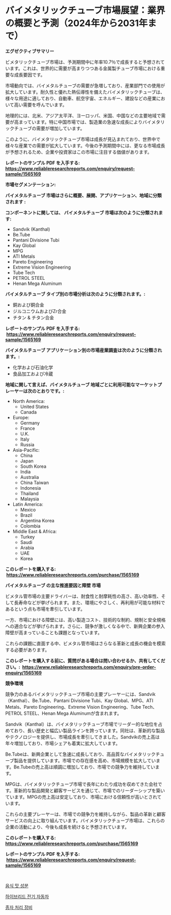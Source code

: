 <p><h1>バイメタリックチューブ市場展望：業界の概要と予測（2024年から2031年まで）</h1></p><p><strong>エグゼクティブサマリー</strong></p>
<p><p>ビメタリックチューブ市場は、予測期間中に年率10.7％で成長すると予想されています。これは、世界的に需要が高まりつつある金属製チューブ市場における重要な成長要因です。</p><p>市場動向では、バイメタルチューブの需要が急増しており、産業部門での使用が拡大しています。耐久性と優れた熱伝導性を備えたバイメタリックチューブは、様々な用途に適しており、自動車、航空宇宙、エネルギー、建設などの産業において高い需要を呼んでいます。</p><p>地理的には、北米、アジア太平洋、ヨーロッパ、米国、中国などの主要地域で需要が高まっています。特に中国市場では、製造業の急速な成長によりバイメタリックチューブの需要が増加しています。</p><p>このように、バイメタリックチューブ市場は成長が見込まれており、世界中で様々な産業での需要が拡大しています。今後の予測期間中には、更なる市場成長が予想されるため、企業や投資家はこの市場に注目する価値があります。</p></p>
<p><strong>レポートのサンプル PDF を入手する: <a href="https://www.reliableresearchreports.com/enquiry/request-sample/1565169">https://www.reliableresearchreports.com/enquiry/request-sample/1565169</a></strong></p>
<p><strong>市場セグメンテーション:</strong></p>
<p><strong> バイメタルチューブ 市場はさらに概要、展開、アプリケーション、地域に分類されます :</strong></p>
<p><strong>コンポーネントに関しては、 バイメタルチューブ 市場は次のように分類されます: &nbsp;</strong></p>
<p><ul><li>Sandvik (Kanthal)</li><li>Be.Tube</li><li>Pantani Divisione Tubi</li><li>Kay Global</li><li>MPG</li><li>ATI Metals</li><li>Pareto Engineering</li><li>Extreme Vision Engineering</li><li>Tube Tech</li><li>PETROL STEEL</li><li>Henan Mega Aluminum</li></ul></p>
<p><strong> バイメタルチューブ タイプ別の市場分析は次のように分類されます。:</strong></p>
<p><ul><li>銅および銅合金</li><li>ジルコニウムおよびZr合金</li><li>チタン & チタン合金</li></ul></p>
<p><strong>レポートのサンプル PDF を入手する: &nbsp;<a href="https://www.reliableresearchreports.com/enquiry/request-sample/1565169">https://www.reliableresearchreports.com/enquiry/request-sample/1565169</a></strong></p>
<p><strong> バイメタルチューブ アプリケーション別の市場産業調査は次のように分類されます。:</strong></p>
<p><ul><li>化学および石油化学</li><li>食品加工および冷蔵</li></ul></p>
<p><strong>地域に関して言えば、バイメタルチューブ 地域ごとに利用可能なマーケットプレーヤーは次のとおりです。:</strong></p>
<p><ul>
    <li>
        North America:
        <ul>
            <li>United States</li>
            <li>Canada</li>
        </ul>
    </li>
    <li>
        Europe:
        <ul>
            <li>Germany</li>
            <li>France</li>
            <li>U.K.</li>
            <li>Italy</li>
            <li>Russia</li>
        </ul>
    </li>
    <li>
        Asia-Pacific:
        <ul>
            <li>China</li>
            <li>Japan</li>
            <li>South Korea</li>
            <li>India</li>
            <li>Australia</li>
            <li>China Taiwan</li>
            <li>Indonesia</li>
            <li>Thailand</li>
            <li>Malaysia</li>
        </ul>
    </li>
    <li>
        Latin America:
        <ul>
            <li>Mexico</li>
            <li>Brazil</li>
            <li>Argentina Korea</li>
            <li>Colombia</li>
        </ul>
    </li>
    <li>
        Middle East & Africa:
        <ul>
            <li>Turkey</li>
            <li>Saudi</li>
            <li>Arabia</li>
            <li>UAE</li>
            <li>Korea</li>
        </ul>
    </li>
    </ul></p>
<p><strong>このレポートを購入する: &nbsp;<a href="https://www.reliableresearchreports.com/purchase/1565169">https://www.reliableresearchreports.com/purchase/1565169</a></strong></p>
<p><strong>バイメタルチューブ の主な推進要因と障壁 市場</strong></p>
<p><p>ビメタル管市場の主要ドライバーは、耐食性と耐摩耗性の高さ、高い効率性、そして長寿命などが挙げられます。また、環境にやさしく、再利用が可能な材料であるという点も市場を牽引しています。</p><p>一方、市場における障壁には、高い製造コスト、技術的な制約、規制と安全規格への適合などが挙げられます。さらに、競争が激しくなる中で、新興企業の参入障壁が高まっていることも課題となっています。</p><p>これらの課題に直面する中、ビメタル管市場はさらなる革新と成長の機会を模索する必要があります。</p></p>
<p><strong>このレポートを購入する前に、質問がある場合は問い合わせるか、共有してください。:&nbsp; <a href="https://www.reliableresearchreports.com/enquiry/pre-order-enquiry/1565169">https://www.reliableresearchreports.com/enquiry/pre-order-enquiry/1565169</a></strong></p>
<p><strong>競争環境</strong></p>
<p><p>競争力のあるバイメタリックチューブ市場の主要プレーヤーには、Sandvik（Kanthal）、Be.Tube、Pantani Divisione Tubi、Kay Global、MPG、ATI Metals、Pareto Engineering、Extreme Vision Engineering、Tube Tech、PETROL STEEL、Henan Mega Aluminumが含まれます。</p><p>Sandvik（Kanthal）は、バイメタリックチューブ市場でリーダー的な地位を占めており、長い歴史と幅広い製品ラインを誇っています。同社は、革新的な製品やテクノロジーを提供し、市場成長を牽引してきました。Sandvikの売上高は年々増加しており、市場シェアも着実に拡大しています。</p><p>Be.Tubeは、新興企業として急速に成長しており、高品質なバイメタリックチューブ製品を提供しています。市場での存在感を高め、市場規模を拡大しています。Be.Tubeの売上高は順調に増加しており、市場での競争力を維持しています。</p><p>MPGは、バイメタリックチューブ市場で長年にわたり成功を収めてきた会社です。革新的な製品開発と顧客サービスを通じて、市場でのリーダーシップを築いています。MPGの売上高は安定しており、市場における信頼性が高いとされています。</p><p>これらの主要プレーヤーは、市場での競争力を維持しながら、製品の革新と顧客サービスの向上に取り組んでいます。バイメタリックチューブ市場は、これらの企業の活動により、今後も成長を続けると予想されています。</p></p>
<p><strong>このレポートを購入する: &nbsp; <a href="https://www.reliableresearchreports.com/purchase/1565169">https://www.reliableresearchreports.com/purchase/1565169</a></strong></p>
<p><strong>レポートのサンプル PDF を入手する: &nbsp;<a href="https://www.reliableresearchreports.com/enquiry/request-sample/1565169">https://www.reliableresearchreports.com/enquiry/request-sample/1565169</a></strong><strong></strong></p>
<p>&nbsp;</p>
<p><p><a href="https://github.com/CliftonFisher9067/Market-Research-Report-List-1/blob/main/18705554893.md">음식 맛 성분</a></p><p><a href="https://github.com/fernandotryO5lson96765/Market-Research-Report-List-1/blob/main/43830784894.md">하이브리드 전기 자동차</a></p><p><a href="https://medium.com/@dayanarunolfsdottir/%EC%94%A8%EC%95%97-%EA%B0%80%EA%B3%B5-%EC%9E%A5%EB%B9%84-%EC%8B%9C%EC%9E%A5-%EB%8F%99%ED%96%A5-%EB%B0%8F-%EC%8B%9C%EC%9E%A5-%EB%B6%84%EC%84%9D%EC%9D%80-2024-2031%EB%85%84%EA%B9%8C%EC%A7%80-%EC%98%88%EC%B8%A1%EB%90%A9%EB%8B%88%EB%8B%A4-16b5fa9fa662">종자 처리 장비</a></p></p>